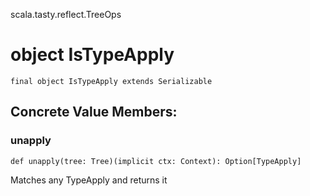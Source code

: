 scala.tasty.reflect.TreeOps
# object IsTypeApply

<pre><code class="language-scala" >final object IsTypeApply extends Serializable</pre></code>
## Concrete Value Members:
### unapply
<pre><code class="language-scala" >def unapply(tree: Tree)(implicit ctx: Context): Option[TypeApply]</pre></code>
Matches any TypeApply and returns it

